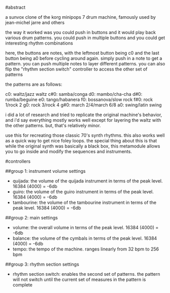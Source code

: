 #abstract

a sunvox clone of the korg minipops 7 drum machine, famously used by jean-michel jarre and others

the way it worked was you could push in buttons and it would play back various drum patterns. you could push in multiple buttons and you could get interesting rhythm combinations

here, the buttons are notes, with the leftmost button being c0 and the last button being a0 before cycling around again. simply push in a note to get a pattern. you can push multiple notes to layer different patterns. you can also flip the "rhythm section switch" controller to access the other set of patterns

the patterns are as follows:

c0: waltz/jazz waltz
c#0: samba/conga
d0: mambo/cha-cha
d#0: rumba/beguine
e0: tango/habanera
f0: bossanova/slow rock
f#0: rock 1/rock 2
g0: rock 3/rock 4
g#0: march 2/4/march 6/8
a0: swing/latin swing

i did a lot of research and tried to replicate the original machine's behavior, and i'd say everything mostly works well except for layering the waltz with the other patterns. but, that's relatively minor.

use this for recreating those classic 70's synth rhythms. this also works well as a quick way to get nice foley loops. the special thing about this is that while the original synth was basically a black box, this metamodule allows you to go inside and modify the sequences and instruments.

#controllers

##group 1: instrument volume settings

- quijada: the volume of the quijada instrument in terms of the peak level. 16384 (4000) = -6db
- guiro: the volume of the guiro instrument in terms of the peak level. 16384 (4000) = -6db
- tambourine: the volume of the tambourine instrument in terms of the peak level. 16384 (4000) = -6db

##group 2: main settings

- volume: the overall volume in terms of the peak level. 16384 (4000) = -6db
- balance: the volume of the cymbals in terms of the peak level. 16384 (4000) = -6db
- tempo: the tempo of the machine. ranges linearly from 32 bpm to 256 bpm

##group 3: rhythm section settings

- rhythm section switch: enables the second set of patterns. the pattern will not switch until the current set of measures in the pattern is complete